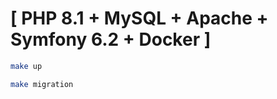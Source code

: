 # [ PHP 8.1 + MySQL + Apache + Symfony 6.2 + Docker ]


```sh
make up
```

```sh
make migration
```
